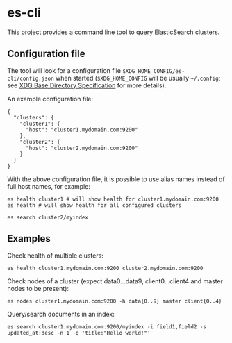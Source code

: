 es-cli
======

This project provides a command line tool to query ElasticSearch clusters.

Configuration file
------------------

The tool will look for a configuration file `$XDG_HOME_CONFIG/es-cli/config.json` when started
(`$XDG_HOME_CONFIG` will be usually `~/.config`; see [XDG Base Directory Specification](https://specifications.freedesktop.org/basedir-spec/basedir-spec-0.6.html) for more details).

An example configuration file:

```
{
  "clusters": {
    "cluster1": {
      "host": "cluster1.mydomain.com:9200"
    },
    "cluster2": {
      "host": "cluster2.mydomain.com:9200"
    }
  }
}
```

With the above configuration file, it is possible to use alias names instead of full host names, for example:

```
es health cluster1 # will show health for cluster1.mydomain.com:9200
es health # will show health for all configured clusters
```

```
es search cluster2/myindex
```

Examples
--------

Check health of multiple clusters:

```
es health cluster1.mydomain.com:9200 cluster2.mydomain.com:9200
```

Check nodes of a cluster (expect data0...data9, client0...client4 and master nodes to be present):

```
es nodes cluster1.mydomain.com:9200 -h data{0..9} master client{0..4}
```

Query/search documents in an index:

```
es search cluster1.mydomain.com:9200/myindex -i field1,field2 -s updated_at:desc -n 1 -q 'title:"Hello world!"'
```
